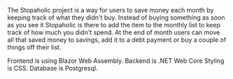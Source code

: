 The Stopaholic project is a way for users to save money each month by keeping track of what they didn't buy. Instead of buying something as soon as you see it Stopaholic is there to add the item to the monthly list to keep track of how much you didn't spend. At the end of month users can move all that saved money to savings, add it to a debt payment or buy a couple of things off their list. 

Frontend is using Blazor Web Assembly.
Backend is .NET Web Core
Styling is CSS.
Database is Postgresql.

